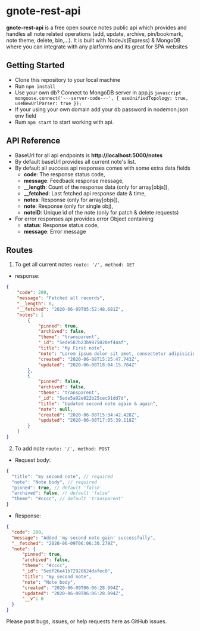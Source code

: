 # gnote-rest-api
**gnote-rest-api** is a free open source notes public api which provides and handles all note related operations (add, update, archive, pin/bookmark, note theme, delete, bin,...).
It is built with NodeJs(Express) & MongoDB where you can integrate with any platforms and its great for SPA websites

## Getting Started
- Clone this repository to your local machine
- Run `npm install`
- Use your own db? Connect to MongoDB server in app.js ```javascript mongoose.connect('---server-code---', { useUnifiedTopology: true, useNewUrlParser: true });```
- If your using your own domain add your db password in nodemon.json env field
- Rum `npm start` to start working with api.

## API Reference
- BaseUrl for all api endpoints is **http://localhost:5000/notes**
- By default baseUrl provides all current note's list.
- By default all success api responses comes with some extra data fields
  - **code**: The response status code,
  - **message**: Feedback response message,
  - **__length**: Count of the response data (only for array[objs]),
  - **__fetched**: Last fetched api response date & time,
  - **notes**: Response (only for array[objs]),
  - **note**: Response (only for single obj),
  - **noteID**: Unique id of the note (only for patch & delete requests)
- For error responses api provides error Object containing
  - **status**: Response status code,
  - **message**: Error message

## Routes
1. To get all current notes `route: '/', method: GET`
  - response:
```json
{
    "code": 200,
    "message": "Fetched all records",
    "__length": 6,
    "__fetched": "2020-06-09T05:52:48.681Z",
    "notes": [
        {
            "pinned": true,
            "archived": false,
            "theme": "transparent",
            "_id": "5ede587b23b9975020ef44af",
            "title": "My First note",
            "note": "Lorem ipsum dolor sit amet, consectetur adipisicing elit, sed do eiusmodtempor incididunt ut labore et dolore magna aliqua. Ut enim ad minim veniam,quis nostrud exercitation ullamco laboris nisi ut aliquip ex ea commodoconsequat. Duis aute irure dolor in reprehenderit in voluptate velit essecillum dolore eu fugiat nulla pariatur. Excepteur sint occaecat cupidatat non proident, sunt in culpa qui officia deserunt mollit anim id est laborum.",
            "created": "2020-06-08T15:25:47.743Z",
            "updated": "2020-06-08T18:04:15.784Z"
        },
        {
            "pinned": false,
            "archived": false,
            "theme": "transparent",
            "_id": "5ede5a92e022b25cec91dd7d",
            "title": "Updated second note again & again",
            "note": null,
            "created": "2020-06-08T15:34:42.428Z",
            "updated": "2020-06-08T17:05:39.118Z"
        }
    ]
}
```
2. To add note `route: '/', method: POST` 
  - Request body:
```javascript
{
  "title": "my second note", // required
  "note": "Note body", // required
  "pinned": true, // default 'false'
  "archived": false, // default 'false'
  "theme": "#cccc", // default 'transparent'
}
  ```
  - Response:
```json
{
  "code": 200,
  "message": "Added 'my second note gain' successfully",
  "__fetched": "2020-06-09T06:06:30.279Z",
  "note": {
      "pinned": true,
      "archived": false,
      "theme": "#cccc",
      "_id": "5edf26e41b72928624dafec0",
      "title": "my second note",
      "note": "Note body",
      "created": "2020-06-09T06:06:28.994Z",
      "updated": "2020-06-09T06:06:28.994Z",
      "__v": 0
  }
}
```

Please post bugs, issues, or help requests here as GitHub issues.
